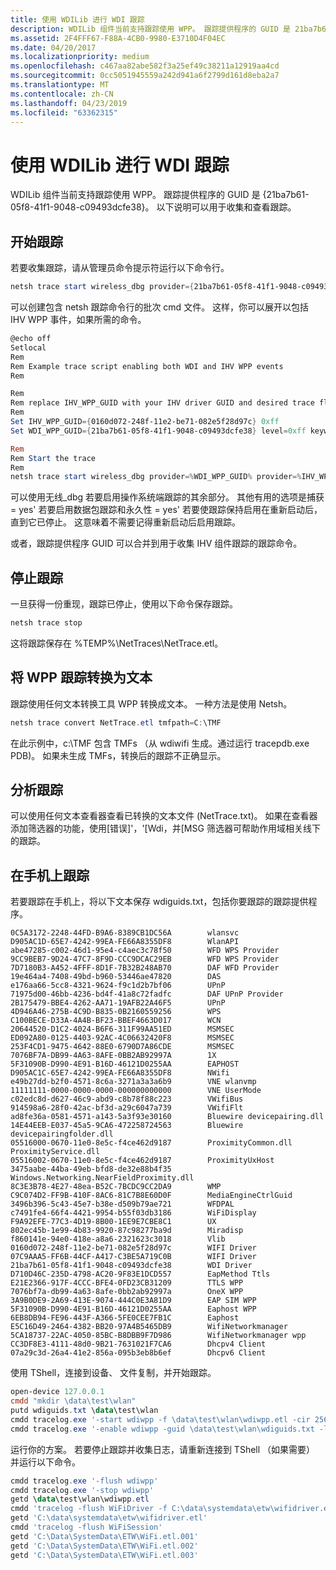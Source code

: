 ```yaml
---
title: 使用 WDILib 进行 WDI 跟踪
description: WDILib 组件当前支持跟踪使用 WPP。 跟踪提供程序的 GUID 是 21ba7b61-05f8-41f1-9048-c09493dcfe38。 以下说明可以用于收集和查看跟踪。
ms.assetid: 2F4FFF67-F88A-4CB0-9980-E3710D4F04EC
ms.date: 04/20/2017
ms.localizationpriority: medium
ms.openlocfilehash: c467aa82abe582f3a25ef49c38211a12919aa4cd
ms.sourcegitcommit: 0cc5051945559a242d941a6f2799d161d8eba2a7
ms.translationtype: MT
ms.contentlocale: zh-CN
ms.lasthandoff: 04/23/2019
ms.locfileid: "63362315"
---
```

# <a name="wdi-tracing-with-wdilib"></a>使用 WDILib 进行 WDI 跟踪


WDILib 组件当前支持跟踪使用 WPP。 跟踪提供程序的 GUID 是 {21ba7b61-05f8-41f1-9048-c09493dcfe38}。 以下说明可以用于收集和查看跟踪。

## <a name="start-tracing"></a>开始跟踪


若要收集跟踪，请从管理员命令提示符运行以下命令行。

```PowerShell
netsh trace start wireless_dbg provider={21ba7b61-05f8-41f1-9048-c09493dcfe38} level=0xff keywords=0xff
```

可以创建包含 netsh 跟踪命令行的批次 cmd 文件。 这样，你可以展开以包括 IHV WPP 事件，如果所需的命令。

```PowerShell
@echo off
Setlocal
Rem
Rem Example trace script enabling both WDI and IHV WPP events
Rem

Rem
Rem replace IHV_WPP_GUID with your IHV driver GUID and desired trace flags
Rem
Set IHV_WPP_GUID={0160d072-248f-11e2-be71-082e5f28d97c} 0xff 
Set WDI_WPP_GUID={21ba7b61-05f8-41f1-9048-c09493dcfe38} level=0xff keywords=0xff

Rem
Rem Start the trace
Rem 
netsh trace start wireless_dbg provider=%WDI_WPP_GUID% provider=%IHV_WPP_GUID% globallevel=0xff
```

可以使用无线\_dbg 若要启用操作系统端跟踪的其余部分。 其他有用的选项是捕获 = yes' 若要启用数据包跟踪和永久性 = yes' 若要使跟踪保持启用在重新启动后，直到它已停止。 这意味着不需要记得重新启动后启用跟踪。

或者，跟踪提供程序 GUID 可以合并到用于收集 IHV 组件跟踪的跟踪命令。

## <a name="stop-tracing"></a>停止跟踪


一旦获得一份重现，跟踪已停止，使用以下命令保存跟踪。

```PowerShell
netsh trace stop
```

这将跟踪保存在 %TEMP%\\NetTraces\\NetTrace.etl。

## <a name="convert-wpp-traces-to-text"></a>将 WPP 跟踪转换为文本


跟踪使用任何文本转换工具 WPP 转换成文本。 一种方法是使用 Netsh。

```PowerShell
netsh trace convert NetTrace.etl tmfpath=C:\TMF
```

在此示例中，c:\\TMF 包含 TMFs （从 wdiwifi 生成。通过运行 tracepdb.exe PDB)。 如果未生成 TMFs，转换后的跟踪不正确显示。

## <a name="analyze-traces"></a>分析跟踪


可以使用任何文本查看器查看已转换的文本文件 (NetTrace.txt)。 如果在查看器添加筛选器的功能，使用\[错误\]'，'\[Wdi，并\[MSG 筛选器可帮助作用域相关线下的跟踪。

## <a name="tracing-on-phones"></a>在手机上跟踪


若要跟踪在手机上，将以下文本保存 wdiguids.txt，包括你要跟踪的跟踪提供程序。

```Text
0C5A3172-2248-44FD-B9A6-8389CB1DC56A        wlansvc
D905AC1D-65E7-4242-99EA-FE66A8355DF8        WlanAPI
abe47285-c002-46d1-95e4-c4aec3c78f50        WFD WPS Provider
9CC9BEB7-9D24-47C7-8F9D-CCC9DCAC29EB        WFD WPS Provider
7D7180B3-A452-4FFF-8D1F-7B32B248AB70        DAF WFD Provider
19e464a4-7408-49bd-b960-53446ae47820        DAS
e176aa66-5cc8-4321-9624-f9c1d2b7bf06        UPnP
71975d00-46bb-4236-bd4f-41a8c72fadfc        DAF UPnP Provider
2B175479-BBE4-4262-AA71-19AFB22A46F5        UPnP
4D946A46-275B-4C9D-B835-0B2160559256        WPS
C100BECE-D33A-4A4B-BF23-BBEF4663D017        WCN
20644520-D1C2-4024-B6F6-311F99AA51ED        MSMSEC
ED092A80-0125-4403-92AC-4C06632420F8        MSMSEC
253F4CD1-9475-4642-88E0-6790D7A86CDE        MSMSEC
7076BF7A-DB99-4A63-8AFE-0BB2AB92997A        1X
5F31090B-D990-4E91-B16D-46121D0255AA        EAPHOST
D905AC1C-65E7-4242-99EA-FE66A8355DF8        NWifi
e49b27dd-b2f0-4571-8c6a-3271a3a3a6b9        VNE wlanvmp
11111111-0000-0000-0000-000000000000        VNE UserMode
c02edc8d-d627-46c9-abd9-c8b78f88c223        VWifiBus
914598a6-28f0-42ac-bf3d-a29c6047a739        VWifiFlt
ad8fe36a-0581-4571-a143-5a3f93e30160        Bluewire devicepairing.dll
14E44EEB-E037-45a5-9CA6-472258724563        Bluewire devicepairingfolder.dll
05516000-0670-11e0-8e5c-f4ce462d9187        ProximityCommon.dll ProximityService.dll
05516002-0670-11e0-8e5c-f4ce462d9187        ProximityUxHost
3475aabe-44ba-49eb-bfd8-de32e88b4f35        Windows.Networking.NearFieldProximity.dll 
8C3E3B78-4E27-48ea-B52C-7BCDC9CC2DA9        WMP 
C9C074D2-FF9B-410F-8AC6-81C7B8E60D0F        MediaEngineCtrlGuid
3496b396-5c43-45e7-b38e-d509b79ae721        WFDPAL
c7491fe4-66f4-4421-9954-b55f03db3186        WiFiDisplay
F9A92EFE-77C3-4D19-8B00-1EE9E7CBE8C1        UX
802ec45b-1e99-4b83-9920-87c98277ba9d        Miradisp
f860141e-94e0-418e-a8a6-2321623c3018        Vlib
0160d072-248f-11e2-be71-082e5f28d97c        WIFI Driver
07C9AAA5-FF6B-44CF-A417-C3BE5A719C0B        WIFI Driver
21ba7b61-05f8-41f1-9048-c09493dcfe38        WDI Driver
D710D46C-235D-4798-AC20-9F83E1DCD557        EapMethod Ttls
E21E2366-917F-4CCC-BFE4-0FD23CB31209        TTLS WPP
7076bf7a-db99-4a63-8afe-0bb2ab92997a        OneX WPP
3A9B0DE9-2A69-413E-9074-444C0E3A81D9        EAP SIM WPP
5F31090B-D990-4E91-B16D-46121D0255AA        Eaphost WPP
6EB8DB94-FE96-443F-A366-5FE0CEE7FB1C        Eaphost
E5C16D49-2464-4382-BB20-97A4B5465DB9        WifiNetworkmanager
5CA18737-22AC-4050-85BC-B8DBB9F7D986        WifiNetworkmanager wpp
CC3DF8E3-4111-48d0-9B21-7631021F7CA6        Dhcpv4 Client
07a29c3d-26a4-41e2-856a-095b3eb8b6ef        Dhcpv6 Client
```

使用 TShell，连接到设备、 文件复制，并开始跟踪。

```PowerShell
open-device 127.0.0.1
cmdd "mkdir \data\test\wlan"
putd wdiguids.txt \data\test\wlan
cmdd tracelog.exe '-start wdiwpp -f \data\test\wlan\wdiwpp.etl -cir 256 -rt -ls -ft 1'
cmdd tracelog.exe '-enable wdiwpp -guid \data\test\wlan\wdiguids.txt -level 0x7fffffff -flag 0x7fffffff'
```

运行你的方案。 若要停止跟踪并收集日志，请重新连接到 TShell （如果需要） 并运行以下命令。

```PowerShell
cmdd tracelog.exe '-flush wdiwpp'
cmdd tracelog.exe '-stop wdiwpp'
getd \data\test\wlan\wdiwpp.etl
cmdd 'tracelog -flush WiFiDriver -f C:\data\systemdata\etw\wifidriver.etl'
getd 'C:\data\systemdata\etw\wifidriver.etl'
cmdd 'tracelog -flush WiFiSession'
getd 'C:\Data\SystemData\ETW\WiFi.etl.001'
getd 'C:\Data\SystemData\ETW\WiFi.etl.002'
getd 'C:\Data\SystemData\ETW\WiFi.etl.003'
```
